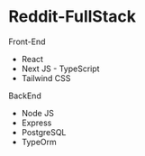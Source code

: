 # Reddit-FullStack
 Front-End
   - React
   - Next JS - TypeScript
   - Tailwind CSS
   
 BackEnd
   - Node JS
   - Express
   - PostgreSQL
   - TypeOrm
